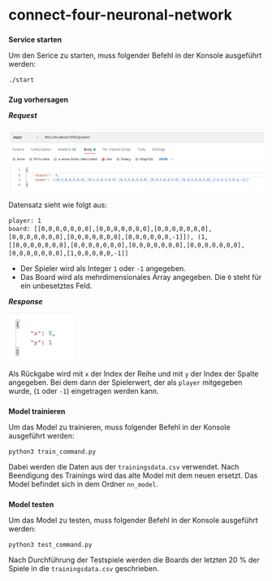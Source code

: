 # connect-four-neuronal-network
###

**Service starten**

Um den Serice zu starten, muss folgender Befehl in der Konsole ausgeführt werden:

    ./start 
###
**Zug vorhersagen**

***Request***

![img.png](doc/predict_post.png)

Datensatz sieht wie folgt aus:
    
    player: 1
    board: [[0,0,0,0,0,0,0],[0,0,0,0,0,0,0],[0,0,0,0,0,0,0],[0,0,0,0,0,0,0],[0,0,0,0,0,0,0],[0,0,0,0,0,0,-1]]), (1,[[0,0,0,0,0,0,0],[0,0,0,0,0,0,0],[0,0,0,0,0,0,0],[0,0,0,0,0,0,0],[0,0,0,0,0,0,0],[1,0,0,0,0,0,-1]]

- Der Spieler wird als Integer `1` oder `-1` angegeben.
- Das Board wird als mehrdimensionales Array angegeben. Die `0` steht für ein unbesetztes Feld.

***Response***

![img.png](doc/response.png)

Als Rückgabe wird mit `x` der Index der Reihe und mit `y` der Index der Spalte angegeben. 
Bei dem dann der Spielerwert, der als `player` mitgegeben wurde, (`1` oder `-1`) eingetragen werden kann.

###
**Model trainieren**

Um das Model zu trainieren, muss folgender Befehl in der Konsole ausgeführt werden:

    python3 train_command.py

Dabei werden die Daten aus der `trainingsdata.csv` verwendet. Nach Beendigung des Trainings wird das 
alte Model mit dem neuen ersetzt. Das Model befindet sich in dem Ordner `nn_model`.

###
**Model testen** 

Um das Model zu testen, muss folgender Befehl in der Konsole ausgeführt werden:

    python3 test_command.py

Nach Durchführung der Testspiele werden die Boards der letzten 20 % der Spiele in die `trainingsdata.csv` geschrieben.

